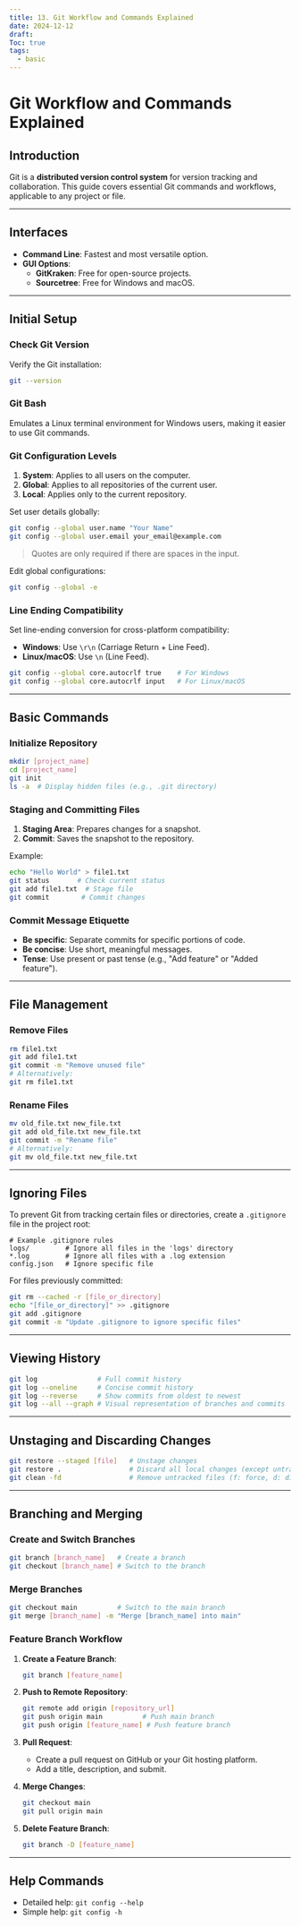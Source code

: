 ```yaml
---
title: 13. Git Workflow and Commands Explained
date: 2024-12-12
draft: 
Toc: true
tags:
  - basic
---
```

# Git Workflow and Commands Explained

## Introduction
Git is a **distributed version control system** for version tracking and collaboration. This guide covers essential Git commands and workflows, applicable to any project or file.

---

## Interfaces
- **Command Line**: Fastest and most versatile option.
- **GUI Options**:
  - **GitKraken**: Free for open-source projects.
  - **Sourcetree**: Free for Windows and macOS.

---

## Initial Setup

### Check Git Version
Verify the Git installation:
```bash
git --version
````

### Git Bash

Emulates a Linux terminal environment for Windows users, making it easier to use Git commands.

### Git Configuration Levels

1. **System**: Applies to all users on the computer.
2. **Global**: Applies to all repositories of the current user.
3. **Local**: Applies only to the current repository.

Set user details globally:

```bash
git config --global user.name "Your Name"
git config --global user.email your_email@example.com
```

> Quotes are only required if there are spaces in the input.

Edit global configurations:

```bash
git config --global -e
```

### Line Ending Compatibility

Set line-ending conversion for cross-platform compatibility:

- **Windows**: Use `\r\n` (Carriage Return + Line Feed).
- **Linux/macOS**: Use `\n` (Line Feed).

```bash
git config --global core.autocrlf true    # For Windows
git config --global core.autocrlf input   # For Linux/macOS
```

---

## Basic Commands

### Initialize Repository

```bash
mkdir [project_name]
cd [project_name]
git init
ls -a  # Display hidden files (e.g., .git directory)
```

### Staging and Committing Files

1. **Staging Area**: Prepares changes for a snapshot.
2. **Commit**: Saves the snapshot to the repository.

Example:

```bash
echo "Hello World" > file1.txt
git status       # Check current status
git add file1.txt  # Stage file
git commit        # Commit changes
```

### Commit Message Etiquette

- **Be specific**: Separate commits for specific portions of code.
- **Be concise**: Use short, meaningful messages.
- **Tense**: Use present or past tense (e.g., "Add feature" or "Added feature").

---

## File Management

### Remove Files

```bash
rm file1.txt
git add file1.txt
git commit -m "Remove unused file"
# Alternatively:
git rm file1.txt
```

### Rename Files

```bash
mv old_file.txt new_file.txt
git add old_file.txt new_file.txt
git commit -m "Rename file"
# Alternatively:
git mv old_file.txt new_file.txt
```

---

## Ignoring Files

To prevent Git from tracking certain files or directories, create a `.gitignore` file in the project root:

```plaintext
# Example .gitignore rules
logs/         # Ignore all files in the 'logs' directory
*.log         # Ignore all files with a .log extension
config.json   # Ignore specific file
```

For files previously committed:

```bash
git rm --cached -r [file_or_directory]
echo "[file_or_directory]" >> .gitignore
git add .gitignore
git commit -m "Update .gitignore to ignore specific files"
```

---

## Viewing History

```bash
git log               # Full commit history
git log --oneline     # Concise commit history
git log --reverse     # Show commits from oldest to newest
git log --all --graph # Visual representation of branches and commits
```

---

## Unstaging and Discarding Changes

```bash
git restore --staged [file]   # Unstage changes
git restore .                 # Discard all local changes (except untracked files)
git clean -fd                 # Remove untracked files (f: force, d: directories)
```

---

## Branching and Merging

### Create and Switch Branches

```bash
git branch [branch_name]   # Create a branch
git checkout [branch_name] # Switch to the branch
```

### Merge Branches

```bash
git checkout main          # Switch to the main branch
git merge [branch_name] -m "Merge [branch_name] into main"
```

### Feature Branch Workflow

1. **Create a Feature Branch**:
    
    ```bash
    git branch [feature_name]
    ```
    
2. **Push to Remote Repository**:
    
    ```bash
    git remote add origin [repository_url]
    git push origin main          # Push main branch
    git push origin [feature_name] # Push feature branch
    ```
    
3. **Pull Request**:
    
    - Create a pull request on GitHub or your Git hosting platform.
    - Add a title, description, and submit.
4. **Merge Changes**:
    
    ```bash
    git checkout main
    git pull origin main
    ```
    
5. **Delete Feature Branch**:
    
    ```bash
    git branch -D [feature_name]
    ```
    

---

## Help Commands

- Detailed help: `git config --help`
- Simple help: `git config -h`

